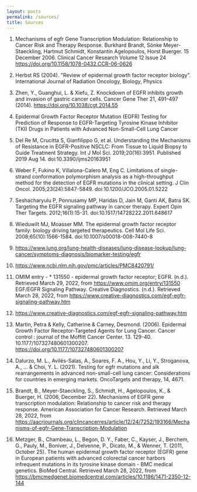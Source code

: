 ```yaml
---
layout: posts
permalink: /sources/
title: Sources
---
```


1) Mechanisms of egfr Gene Transcription Modulation: Relationship to Cancer Risk and Therapy Response. Burkhard Brandt, Sönke Meyer-Staeckling, Hartmut Schmidt, Konstantin Agelopoulos, Horst Buerger. 15 December 2006. Clinical Cancer Research Volume 12 Issue 24 
https://doi.org/10.1158/1078-0432.CCR-06-0626


2) Herbst RS (2004). "Review of epidermal growth factor receptor biology". International Journal of Radiation Oncology, Biology, Physics


3) Zhen, Y., Guanghui, L. & Xiefu, Z. Knockdown of EGFR inhibits growth and invasion of gastric cancer cells. Cancer Gene Ther 21, 491–497 (2014). https://doi.org/10.1038/cgt.2014.55


4) Epidermal Growth Factor Receptor Mutation (EGFR) Testing for Prediction of Response to EGFR-Targeting Tyrosine Kinase Inhibitor (TKI) Drugs in Patients with Advanced Non-Small-Cell Lung Cancer


5) Del Re M, Crucitta S, Gianfilippo G, et al. Understanding the Mechanisms of Resistance in EGFR-Positive NSCLC: From Tissue to Liquid Biopsy to Guide Treatment Strategy. Int J Mol Sci. 2019;20(16):3951. Published 2019 Aug 14. doi:10.3390/ijms20163951


6) Weber F, Fukino K, Villalona-Calero M, Eng C. Limitations of single-strand conformation polymorphism analysis as a high-throughput method for the detection of EGFR mutations in the clinical setting. J Clin Oncol. 2005;23(24):5847-5849. doi:10.1200/JCO.2005.01.5222


7) Seshacharyulu P, Ponnusamy MP, Haridas D, Jain M, Ganti AK, Batra SK. Targeting the EGFR signaling pathway in cancer therapy. Expert Opin Ther Targets. 2012;16(1):15-31. doi:10.1517/14728222.2011.648617


8) Wieduwilt MJ, Moasser MM. The epidermal growth factor receptor family: biology driving targeted therapeutics. Cell Mol Life Sci. 2008;65(10):1566-1584. doi:10.1007/s00018-008-7440-8


9) https://www.lung.org/lung-health-diseases/lung-disease-lookup/lung-cancer/symptoms-diagnosis/biomarker-testing/egfr


10) https://www.ncbi.nlm.nih.gov/pmc/articles/PMC8420791/


11) OMIM entry - * 131550 - epidermal growth factor receptor; EGFR. (n.d.). Retrieved March 29, 2022, from https://www.omim.org/entry/131550 
EGF/EGFR Signaling Pathway. Creative Diagnostics. (n.d.). Retrieved March 28, 2022, from https://www.creative-diagnostics.com/egf-egfr-signaling-pathway.htm 


12) https://www.creative-diagnostics.com/egf-egfr-signaling-pathway.htm


13) Martin, Petra & Kelly, Catherine & Carney, Desmond. (2006). Epidermal Growth Factor Receptor-Targeted Agents for Lung Cancer. Cancer control : journal of the Moffitt Cancer Center. 13. 129-40. 10.1177/107327480601300207. https://doi.org/10.1177/107327480601300207


14) Dalurzo, M. L., Avilés-Salas, A., Soares, F. A., Hou, Y., Li, Y., Stroganova, A., ... & Choi, Y. L. (2021). Testing for egfr mutations and alk rearrangements in advanced non-small-cell lung cancer: Considerations for countries in emerging markets. OncoTargets and therapy, 14, 4671.


15) Brandt, B., Meyer-Staeckling, S., Schmidt, H., Agelopoulos, K., & Buerger, H. (2006, December 22). Mechanisms of EGFR gene transcription modulation: Relationship to cancer risk and therapy response. American Association for Cancer Research. Retrieved March 28, 2022, from https://aacrjournals.org/clincancerres/article/12/24/7252/193166/Mechanisms-of-egfr-Gene-Transcription-Modulation


16) Metzger, B., Chambeau, L., Begon, D. Y., Faber, C., Kayser, J., Berchem, G., Pauly, M., Boniver, J., Delvenne, P., Dicato, M., & Wenner, T. (2011, October 25). The human epidermal growth factor receptor (EGFR) gene in European patients with advanced colorectal cancer harbors infrequent mutations in its tyrosine kinase domain - BMC medical genetics. BioMed Central. Retrieved March 28, 2022, from https://bmcmedgenet.biomedcentral.com/articles/10.1186/1471-2350-12-144 

